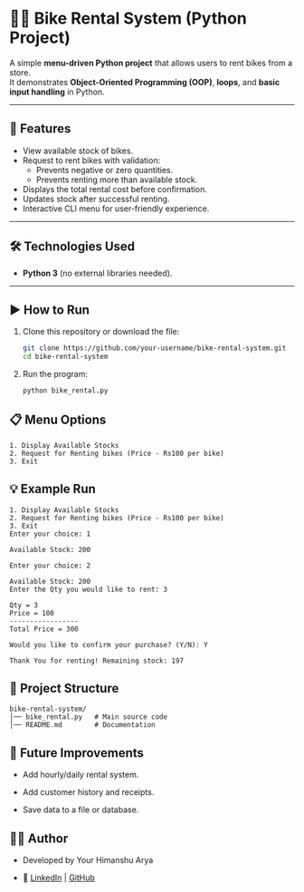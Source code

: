 # 🚴‍♂️ Bike Rental System (Python Project)

A simple **menu-driven Python project** that allows users to rent bikes from a store.  
It demonstrates **Object-Oriented Programming (OOP)**, **loops**, and **basic input handling** in Python.  

---

## 📌 Features
- View available stock of bikes.
- Request to rent bikes with validation:
  - Prevents negative or zero quantities.
  - Prevents renting more than available stock.
- Displays the total rental cost before confirmation.
- Updates stock after successful renting.
- Interactive CLI menu for user-friendly experience.

---

## 🛠️ Technologies Used
- **Python 3** (no external libraries needed).

---

## ▶️ How to Run

1. Clone this repository or download the file:
   ```bash
   git clone https://github.com/your-username/bike-rental-system.git
   cd bike-rental-system 
   ```
2. Run the program:
   ```bash
   python bike_rental.py
   ```

## 📋 Menu Options
```
1. Display Available Stocks
2. Request for Renting bikes (Price - Rs100 per bike)
3. Exit
```
## 💡 Example Run
```
1. Display Available Stocks
2. Request for Renting bikes (Price - Rs100 per bike)
3. Exit
Enter your choice: 1

Available Stock: 200

Enter your choice: 2

Available Stock: 200
Enter the Qty you would like to rent: 3

Qty = 3
Price = 100
-----------------
Total Price = 300

Would you like to confirm your purchase? (Y/N): Y

Thank You for renting! Remaining stock: 197
```
## 📂 Project Structure
```
bike-rental-system/
│── bike_rental.py   # Main source code
│── README.md        # Documentation
```
## 🚀 Future Improvements

- Add hourly/daily rental system.

- Add customer history and receipts.

- Save data to a file or database.

## 👨‍💻 Author

- Developed by Your Himanshu Arya

- 🔗 [LinkedIn](https://linkedin.com/in/himanshuaryaa) | [GitHub](https://https://github.com/HimanshuAryaa)